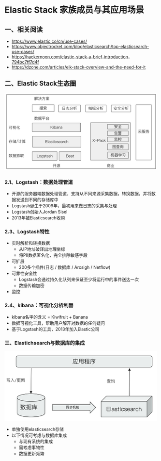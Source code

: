 # Elastic Stack 家族成员与其应用场景
## 一、相关阅读
- https://www.elastic.co/cn/use-cases/
- https://www.objectrocket.com/blog/elasticsearch/top-elasticsearch-use-cases/
- https://hackernoon.com/elastic-stack-a-brief-introduction-794bc7ff7d4f
- https://dzone.com/articles/elk-stack-overview-and-the-need-for-it

## 二、Elastic Stack生态圈

![elastic生态圈](elastic生态圈.png)

### 2.1、Logstash：数据处理管道

- 开源的服务器端数据处理管道，支持从不同来源采集数据，转换数据，并将数据发送到不同的存储库中
- Logstash诞生于2009年，最初用来做日志的采集与处理
- Logstash创始人Jordan Sisel
- 2013年被Elasticsearch收购

### 2.3、Logstash特性

- 实时解析和转换数据
  - 从IP地址破译出地理坐标
  - 将PII数据匿名化，完全排除敏感字段
- 可扩展
  - 200多个插件(日志 / 数据库 / Arcsigh / Netflow)
- 可靠性安全性
  - Logstash会通过持久化队列来保证至少将运行中的事件送达一次
  - 数据传输加密
- 监控

### 2.4、kibana：可视化分析利器

- kibana名字的含义 = Kiwifruit + Banana
- 数据可视化工具，帮助用户解开对数据的任何疑问
- 基于Logstash的工具，2013年加入Elastic公司

### 三、Elastichsearch与数据库的集成

![elasticsearch与数据库的集成](elasticsearch与数据库的集成.png)

- 单独使用elasticsearch存储
- 以下情况可考虑与数据库集成
  - 与现有系统的集成
  - 需考虑事物性
  - 数据更新频繁

